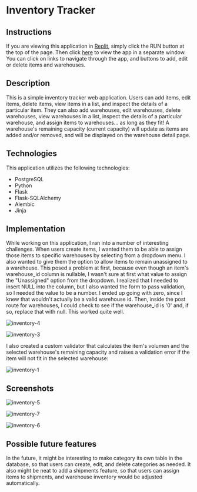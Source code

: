 # Inventory Tracker

## Instructions

If you are viewing this application in [Replit](https://replit.com/@davidalliger/inventorytracker), simply click the RUN button at the top of the page. Then click [here](https://inventorytracker.davidalliger.repl.co/) to view the app in a separate window. You can click on links to navigate through the app, and buttons to add, edit or delete items and warehouses.

## Description

This is a simple inventory tracker web application. Users can add items, edit items, delete items, view items in a list, and inspect the details of a particular item. 
They can also add warehouses, edit warehouses, delete warehouses, view warehouses in a list, inspect the details of a particular warehouse, and assign items to warehouses...
as long as they fit! A warehouse's remaining capacity (current capacity) will update as items are added and/or removed, and will be displayed on the warehouse detail page.

## Technologies

This application utilizes the following technologies:

- PostgreSQL
- Python
- Flask
- Flask-SQLAlchemy
- Alembic
- Jinja

## Implementation

While working on this application, I ran into a number of interesting challenges. When users create items, I wanted them to be able to assign those items to specific warehouses by selecting from a dropdown menu. I also wanted to give them the option to allow items to remain unassigned to a warehouse. This posed a problem at first, because even though an item's warehouse_id column is nullable, I wasn't sure at first what value to assign the "Unassigned" option from the dropdown. I realized that I needed to insert NULL into the column, but I also wanted the form to pass validation, so I needed the value to be a number. I ended up going with zero, since I knew that wouldn't actually be a valid warehouse id. Then, inside the post route for warehouses, I could check to see if the warehouse_id is '0' and, if so, replace that with null. This worked quite well.

![inventory-4](https://user-images.githubusercontent.com/88861592/169152261-9b6ff2d3-55bb-4f94-902a-2056e33f3511.PNG)

![inventory-3](https://user-images.githubusercontent.com/88861592/169152292-0a8c9da8-9a5f-4e20-9f79-3a596a12e2a8.PNG)

I also created a custom validator that calculates the item's volumen and the selected warehouse's remaining capacity and raises a validation error if the item will not fit in the selected warehouse:

![inventory-1](https://user-images.githubusercontent.com/88861592/169152765-ff940ac5-78e0-44a4-8016-990811fd1df9.PNG)

## Screenshots

![inventory-5](https://user-images.githubusercontent.com/88861592/169153600-02a27bb6-edf2-4ea5-a8e5-7725b5436643.PNG)

![inventory-7](https://user-images.githubusercontent.com/88861592/169153681-aa066c4a-576a-42b9-b157-56fb2888f29d.PNG)

![inventory-6](https://user-images.githubusercontent.com/88861592/169153728-61a28653-0cf9-4173-89cd-cdc90c9b7dbe.PNG)

## Possible future features

In the future, it might be interesting to make category its own table in the database, so that users can create, edit, and delete categories as needed. It also might be neat to add a shipments feature, so that users can assign items to shipments, and warehouse inventory would be adjusted automatically.


